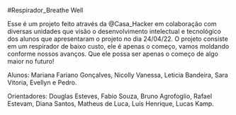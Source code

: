 #Respirador_Breathe Well

Esse é um projeto feito através da @Casa_Hacker em colaboração com diversas unidades que visão o desenvolvimento intelectual e tecnológico dos alunos que apresentaram o projeto no dia 24/04/22.
O projeto consiste em um respirador de baixo custo, ele é apenas o começo, vamos moldando conforme nossos avanços. Que ele possa ser apenas o começo de algo maior no futuro!

 Alunos: Mariana Fariano Gonçalves, Nicolly Vanessa, Leticia Bandeira, Sara Vitoria, Evellyn e Pedro.
 
 Orientadores: Douglas Esteves, Fabio Souza, Bruno Agrofoglio, Rafael Estevam, Diana Santos, Matheus de Luca, Luís Henrique, Lucas Kamp.
